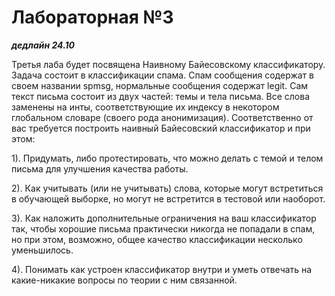 # Лабораторная №3

***дедлайн 24.10***

Третья лаба будет посвящена Наивному Байесовскому классификатору. Задача состоит в классификации спама. Спам сообщения содержат в своем названии spmsg, нормальные сообщения содержат legit. Сам текст письма состоит из двух частей: темы и тела письма. Все слова заменены на инты, соответствующие их индексу в некотором глобальном словаре (своего рода анонимизация). Соответственно от вас требуется построить наивный Байесовский классификатор и при этом:

1). Придумать, либо протестировать, что можно делать с темой и телом письма для улучшения качества работы.

2). Как учитывать (или не учитывать) слова, которые могут встретиться в обучающей выборке, но могут не встретится в тестовой или наоборот.

3). Как наложить дополнительные ограничения на ваш классификатор так, чтобы хорошие письма практически никогда не попадали в спам, но при этом, возможно, общее качество классификации несколько уменьшилось.

4). Понимать как устроен классификатор внутри и уметь отвечать на какие-никакие вопросы по теории с ним связанной.